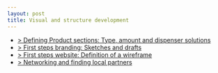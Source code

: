 ```yaml
---
layout: post
title: Visual and structure development
---
```


- [> Defining Product sections: Type, amount and dispenser solutions](https://docs.google.com/spreadsheets/d/1SC2yEkBmQ5XHqIO4aBTsGN4zVFB1zlUK17p0-M_u77Y/edit?usp=sharing)
- [> First steps branding: Sketches and drafts](#)
- [> First steps website: Definition of a wireframe](#)
- [> Networking and finding local partners](#)
